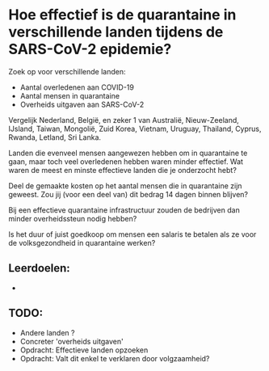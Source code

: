# Hoe effectief is de quarantaine in verschillende landen tijdens de SARS-CoV-2 epidemie?

Zoek op voor verschillende landen:

* Aantal overledenen aan COVID-19
* Aantal mensen in quarantaine
* Overheids uitgaven aan SARS-CoV-2

Vergelijk Nederland, België, en zeker 1 van Australië, Nieuw-Zeeland, IJsland, Taiwan, Mongolië, Zuid Korea, Vietnam, Uruguay, Thailand, Cyprus, Rwanda, Letland, Sri Lanka.

Landen die evenveel mensen aangewezen hebben om in quarantaine te gaan, maar toch veel overledenen hebben waren minder effectief. Wat waren de meest en minste effectieve landen die je onderzocht hebt?

Deel de gemaakte kosten op het aantal mensen die in quarantaine zijn geweest. Zou jij (voor een deel van) dit bedrag 14 dagen binnen blijven? 

Bij een effectieve quarantaine infrastructuur zouden de bedrijven dan minder overheidssteun nodig hebben? 

Is het duur of juist goedkoop om mensen een salaris te betalen als ze voor de volksgezondheid in quarantaine werken?

## Leerdoelen:
 
 *

## TODO:
* Andere landen ?
* Concreter 'overheids uitgaven'
* Opdracht: Effectieve landen opzoeken
* Opdracht: Valt dit enkel te verklaren door volgzaamheid?